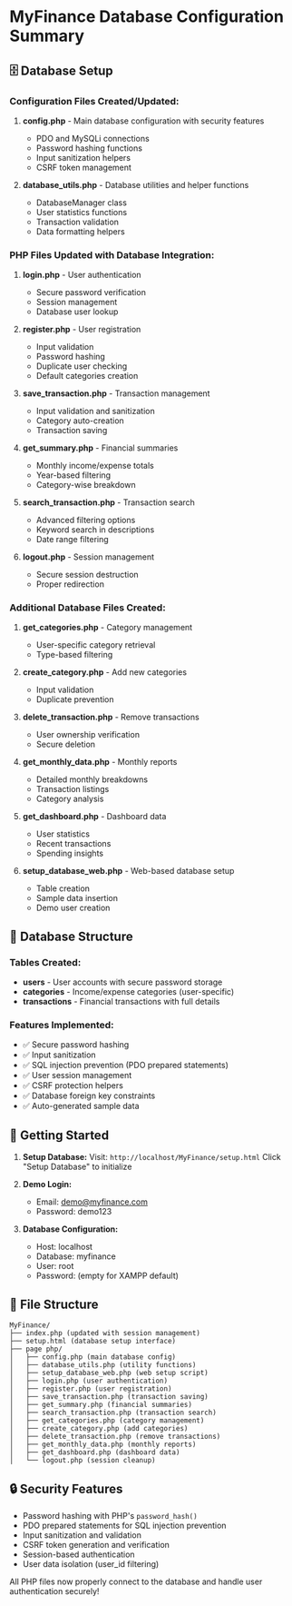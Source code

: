 # MyFinance Database Configuration Summary

## 🗄️ Database Setup

### Configuration Files Created/Updated:

1. **config.php** - Main database configuration with security features
   - PDO and MySQLi connections
   - Password hashing functions
   - Input sanitization helpers
   - CSRF token management

2. **database_utils.php** - Database utilities and helper functions
   - DatabaseManager class
   - User statistics functions
   - Transaction validation
   - Data formatting helpers

### PHP Files Updated with Database Integration:

1. **login.php** - User authentication
   - Secure password verification
   - Session management
   - Database user lookup

2. **register.php** - User registration
   - Input validation
   - Password hashing
   - Duplicate user checking
   - Default categories creation

3. **save_transaction.php** - Transaction management
   - Input validation and sanitization
   - Category auto-creation
   - Transaction saving

4. **get_summary.php** - Financial summaries
   - Monthly income/expense totals
   - Year-based filtering
   - Category-wise breakdown

5. **search_transaction.php** - Transaction search
   - Advanced filtering options
   - Keyword search in descriptions
   - Date range filtering

6. **logout.php** - Session management
   - Secure session destruction
   - Proper redirection

### Additional Database Files Created:

1. **get_categories.php** - Category management
   - User-specific category retrieval
   - Type-based filtering

2. **create_category.php** - Add new categories
   - Input validation
   - Duplicate prevention

3. **delete_transaction.php** - Remove transactions
   - User ownership verification
   - Secure deletion

4. **get_monthly_data.php** - Monthly reports
   - Detailed monthly breakdowns
   - Transaction listings
   - Category analysis

5. **get_dashboard.php** - Dashboard data
   - User statistics
   - Recent transactions
   - Spending insights

6. **setup_database_web.php** - Web-based database setup
   - Table creation
   - Sample data insertion
   - Demo user creation

## 🔧 Database Structure

### Tables Created:
- **users** - User accounts with secure password storage
- **categories** - Income/expense categories (user-specific)
- **transactions** - Financial transactions with full details

### Features Implemented:
- ✅ Secure password hashing
- ✅ Input sanitization
- ✅ SQL injection prevention (PDO prepared statements)
- ✅ User session management
- ✅ CSRF protection helpers
- ✅ Database foreign key constraints
- ✅ Auto-generated sample data

## 🚀 Getting Started

1. **Setup Database:**
   Visit: `http://localhost/MyFinance/setup.html`
   Click "Setup Database" to initialize

2. **Demo Login:**
   - Email: demo@myfinance.com
   - Password: demo123

3. **Database Configuration:**
   - Host: localhost
   - Database: myfinance
   - User: root
   - Password: (empty for XAMPP default)

## 📁 File Structure

```
MyFinance/
├── index.php (updated with session management)
├── setup.html (database setup interface)
├── page php/
│   ├── config.php (main database config)
│   ├── database_utils.php (utility functions)
│   ├── setup_database_web.php (web setup script)
│   ├── login.php (user authentication)
│   ├── register.php (user registration)
│   ├── save_transaction.php (transaction saving)
│   ├── get_summary.php (financial summaries)
│   ├── search_transaction.php (transaction search)
│   ├── get_categories.php (category management)
│   ├── create_category.php (add categories)
│   ├── delete_transaction.php (remove transactions)
│   ├── get_monthly_data.php (monthly reports)
│   ├── get_dashboard.php (dashboard data)
│   └── logout.php (session cleanup)
```

## 🔒 Security Features

- Password hashing with PHP's `password_hash()`
- PDO prepared statements for SQL injection prevention
- Input sanitization and validation
- CSRF token generation and verification
- Session-based authentication
- User data isolation (user_id filtering)

All PHP files now properly connect to the database and handle user authentication securely!

